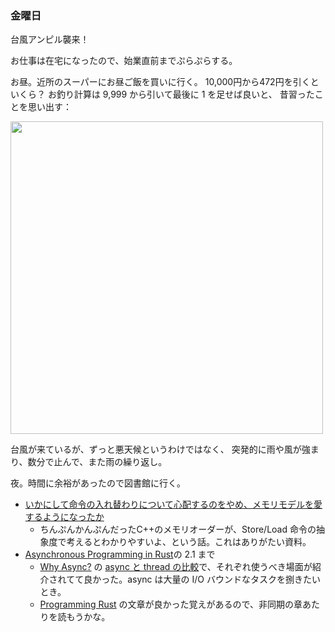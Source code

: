 ### 金曜日

台風アンピル襲来！

お仕事は在宅になったので、始業直前までぷらぷらする。

お昼。近所のスーパーにお昼ご飯を買いに行く。
10,000円から472円を引くといくら？
お釣り計算は 9,999 から引いて最後に 1 を足せば良いと、
昔習ったことを思い出す：

<img src="https://i.imgur.com/oV7LZsv.jpg" width="500">

台風が来ているが、ずっと悪天候というわけではなく、
突発的に雨や風が強まり、数分で止んで、また雨の繰り返し。

夜。時間に余裕があったので図書館に行く。

* [いかにして命令の入れ替わりについて心配するのをやめ、メモリモデルを愛するようになったか](https://speakerdeck.com/nullpo_head/ikanisiteming-ling-noru-reti-warinituitexin-pei-surunowoyame-memorimoderuwoai-suruyouninatutaka)
  * ちんぷんかんぷんだったC++のメモリオーダーが、Store/Load 命令の抽象度で考えるとわかりやすいよ、という話。これはありがたい資料。
* [Asynchronous Programming in Rust](https://rust-lang.github.io/async-book)の 2.1 まで
  * [Why Async?](https://rust-lang.github.io/async-book/01_getting_started/02_why_async.html) の [async と thread の比較](https://rust-lang.github.io/async-book/01_getting_started/02_why_async.html#async-vs-threads-in-rust)で、それぞれ使うべき場面が紹介されてて良かった。async は大量の I/O バウンドなタスクを捌きたいとき。
  * [Programming Rust](https://www.oreilly.com/library/view/programming-rust-2nd/9781492052586/) の文章が良かった覚えがあるので、非同期の章あたりを読もうかな。
